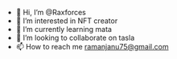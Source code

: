 - 👋 Hi, I’m @Raxforces
- 👀 I’m interested in NFT creator
- 🌱 I’m currently learning mata
- 💞️ I’m looking to collaborate on tasla
- 📫 How to reach me ramanjanu75@gmail.com

<!---
Raxforces/Raxforces is a ✨ special ✨ repository because its `README.md` (this file) appears on your GitHub profile.
You can click the Preview link to take a look at your changes.
--->
